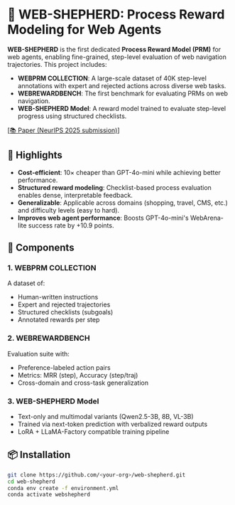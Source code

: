 # 🐑 WEB-SHEPHERD: Process Reward Modeling for Web Agents

**WEB-SHEPHERD** is the first dedicated **Process Reward Model (PRM)** for web agents, enabling fine-grained, step-level evaluation of web navigation trajectories. This project includes:

- **WEBPRM COLLECTION**: A large-scale dataset of 40K step-level annotations with expert and rejected actions across diverse web tasks.
- **WEBREWARDBENCH**: The first benchmark for evaluating PRMs on web navigation.
- **WEB-SHEPHERD Model**: A reward model trained to evaluate step-level progress using structured checklists.

[[📚 Paper (NeurIPS 2025 submission)](https://hf.co/spaces/WebShepherd/Project-Web-Shepherd)]

## 🚀 Highlights

- **Cost-efficient**: 10× cheaper than GPT-4o-mini while achieving better performance.
- **Structured reward modeling**: Checklist-based process evaluation enables dense, interpretable feedback.
- **Generalizable**: Applicable across domains (shopping, travel, CMS, etc.) and difficulty levels (easy to hard).
- **Improves web agent performance**: Boosts GPT-4o-mini's WebArena-lite success rate by +10.9 points.

## 🧱 Components

### 1. WEBPRM COLLECTION
A dataset of:
- Human-written instructions
- Expert and rejected trajectories
- Structured checklists (subgoals)
- Annotated rewards per step

### 2. WEBREWARDBENCH
Evaluation suite with:
- Preference-labeled action pairs
- Metrics: MRR (step), Accuracy (step/traj)
- Cross-domain and cross-task generalization

### 3. WEB-SHEPHERD Model
- Text-only and multimodal variants (Qwen2.5-3B, 8B, VL-3B)
- Trained via next-token prediction with verbalized reward outputs
- LoRA + LLaMA-Factory compatible training pipeline

## 📦 Installation

```bash
git clone https://github.com/<your-org>/web-shepherd.git
cd web-shepherd
conda env create -f environment.yml
conda activate webshepherd
